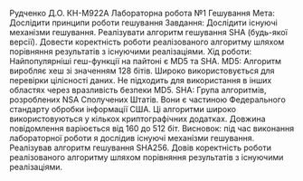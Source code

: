 Рудченко Д.О.  КН-М922А 
Лабораторна робота №1 Гешування 
Мета: Дослідити принципи роботи гешування 
Завдання: Дослідити існуючі механізми гешування. Реалізувати алгоритм гешування SHA (будь-якої версії). Довести коректність роботи реалізованого алгоритму шляхом порівняння результатів з існуючими реалізаціями. 
Хід роботи: Найпопулярніші геш-функції на пайтоні є MD5 та SHA. MD5: Алгоритм виробляє хеш зі значенням 128 бітів. Широко використовується для перевірки цілісності даних. Не підходить для використання в інших областях через вразливість безпеки MD5. SHA: Група алгоритмів, розроблених NSA Сполучених Штатів. Вони є частиною Федерального стандарту обробки інформації США. Ці алгоритми широко використовуються у кількох криптографічних додатках. Довжина повідомлення варіюється від 160 до 512 біт.
Висновок: під час виконання лабораторної роботи я дослідив існуючі механізми гешування. Реалізував алгоритм гешування SHA256. Довів коректність роботи реалізованого алгоритму шляхом порівняння результатів з існуючими реалізаціями.
